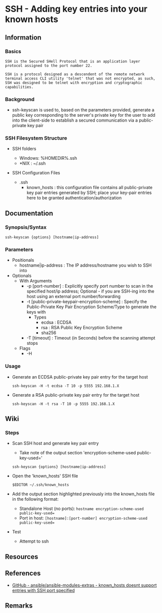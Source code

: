 # SSH - Adding key entries into your known hosts

## Information
### Basics
```
SSH is the Secured SHell Protocol that is an application layer protocol assigned to the port number 22.

SSH is a protocol designed as a descendent of the remote network terminal access CLI utility 'telnet' that was not encrypted, as such, SSH was designed to be telnet with encryption and cryptographic capabilities.
```

### Background
- ssh-keyscan is used to, based on the parameters provided, generate a public key corresponding to the server's private key for the user to add into the client-side to establish a secured communication via a public-private key pair

### SSH Filesystem Structure
- SSH folders
    + Windows: %HOMEDIR%\.ssh
    + *NIX   : ~/.ssh

- SSH Configuration Files
    - .ssh
        + known_hosts : this configuration file contains all public-private key pair entries generated by SSH; place your key-pair entries here to be granted authentication/authorization

## Documentation

### Synopsis/Syntax
```console
ssh-keyscan {options} [hostname|ip-address]
```

### Parameters
- Positionals
    + hostname|ip-address : The IP address/hostname you wish to SSH into
- Optionals
    - With Arguments
        + -p [port-number] : Explicitly specify port number to scan in the specified host/ip address; Optional - if you are SSH-ing into the host using an external port number/forwarding
        - -t [public-private-keypair-encryption-scheme] : Specify the Public-Private Key Pair Encryption Scheme/Type to generate the keys with
            - Types
                + ecdsa : ECDSA
                + rsa : RSA Public Key Encryption Scheme
                + sha256
        + -T [timeout] : Timeout (in Seconds) before the scanning attempt stops
    - Flags
        + -H 

### Usage
- Generate an ECDSA public-private key pair entry for the target host
    ```console
    ssh-keyscan -H -t ecdsa -T 10 -p 5555 192.168.1.X
    ```

- Generate a RSA public-private key pair entry for the target host
    ```console
    ssh-keyscan -H -t rsa -T 10 -p 5555 192.168.1.X
    ```

## Wiki
### Steps
- Scan SSH host and generate key pair entry
    + Take note of the output section 'encryption-scheme-used public-key-used='
    ```console
    ssh-keyscan {options} [hostname|ip-address]
    ```

- Open the 'known_hosts' SSH file
    ```console
    $EDITOR ~/.ssh/known_hosts
    ```

- Add the output section highlighted previously into the known_hosts file in the following format:
    + Standalone Host (no ports): `hostname encryption-scheme-used public-key-used=`
    + Port in host: `[hostname]:[port-number] encryption-scheme-used public-key-used=`

- Test
    + Attempt to ssh

## Resources

## References
+ [GitHub - ansible/ansible-modules-extras - known_hosts doesnt support entries with SSH port specified](https://github.com/ansible/ansible-modules-extras/issues/2651)

## Remarks